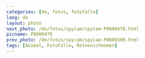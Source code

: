 ```yaml
---
categories: [de, fotos, fotofalle]
lang: de
layout: photo
next_photo: /de/fotos/spycam/spycam-P0000478.html
picname: P0000479
prev_photo: /de/fotos/spycam/spycam-P0000500.html
tags: [Animal, Fotofalle, Rotneuichnomon]
---
```


